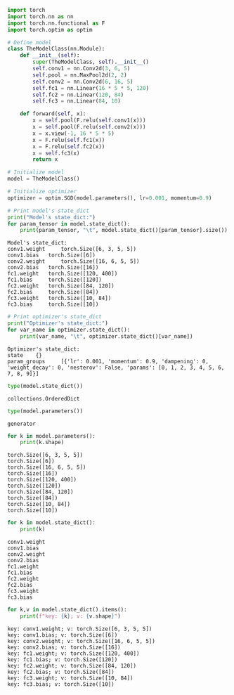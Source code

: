 ```python
import torch
import torch.nn as nn
import torch.nn.functional as F
import torch.optim as optim
```


```python
# Define model
class TheModelClass(nn.Module):
    def __init__(self):
        super(TheModelClass, self).__init__()
        self.conv1 = nn.Conv2d(3, 6, 5)
        self.pool = nn.MaxPool2d(2, 2)
        self.conv2 = nn.Conv2d(6, 16, 5)
        self.fc1 = nn.Linear(16 * 5 * 5, 120)
        self.fc2 = nn.Linear(120, 84)
        self.fc3 = nn.Linear(84, 10)

    def forward(self, x):
        x = self.pool(F.relu(self.conv1(x)))
        x = self.pool(F.relu(self.conv2(x)))
        x = x.view(-1, 16 * 5 * 5)
        x = F.relu(self.fc1(x))
        x = F.relu(self.fc2(x))
        x = self.fc3(x)
        return x

# Initialize model
model = TheModelClass()

# Initialize optimizer
optimizer = optim.SGD(model.parameters(), lr=0.001, momentum=0.9)

```


```python
# Print model's state_dict
print("Model's state_dict:")
for param_tensor in model.state_dict():
    print(param_tensor, "\t", model.state_dict()[param_tensor].size())

```

    Model's state_dict:
    conv1.weight 	 torch.Size([6, 3, 5, 5])
    conv1.bias 	 torch.Size([6])
    conv2.weight 	 torch.Size([16, 6, 5, 5])
    conv2.bias 	 torch.Size([16])
    fc1.weight 	 torch.Size([120, 400])
    fc1.bias 	 torch.Size([120])
    fc2.weight 	 torch.Size([84, 120])
    fc2.bias 	 torch.Size([84])
    fc3.weight 	 torch.Size([10, 84])
    fc3.bias 	 torch.Size([10])
    


```python
# Print optimizer's state_dict
print("Optimizer's state_dict:")
for var_name in optimizer.state_dict():
    print(var_name, "\t", optimizer.state_dict()[var_name])
```

    Optimizer's state_dict:
    state 	 {}
    param_groups 	 [{'lr': 0.001, 'momentum': 0.9, 'dampening': 0, 'weight_decay': 0, 'nesterov': False, 'params': [0, 1, 2, 3, 4, 5, 6, 7, 8, 9]}]
    


```python
type(model.state_dict())
```




    collections.OrderedDict




```python
type(model.parameters())
```




    generator




```python
for k in model.parameters():
    print(k.shape)
```

    torch.Size([6, 3, 5, 5])
    torch.Size([6])
    torch.Size([16, 6, 5, 5])
    torch.Size([16])
    torch.Size([120, 400])
    torch.Size([120])
    torch.Size([84, 120])
    torch.Size([84])
    torch.Size([10, 84])
    torch.Size([10])
    


```python
for k in model.state_dict():
    print(k)
```

    conv1.weight
    conv1.bias
    conv2.weight
    conv2.bias
    fc1.weight
    fc1.bias
    fc2.weight
    fc2.bias
    fc3.weight
    fc3.bias
    


```python
for k,v in model.state_dict().items():
    print(f"key: {k}; v: {v.shape}")
```

    key: conv1.weight; v: torch.Size([6, 3, 5, 5])
    key: conv1.bias; v: torch.Size([6])
    key: conv2.weight; v: torch.Size([16, 6, 5, 5])
    key: conv2.bias; v: torch.Size([16])
    key: fc1.weight; v: torch.Size([120, 400])
    key: fc1.bias; v: torch.Size([120])
    key: fc2.weight; v: torch.Size([84, 120])
    key: fc2.bias; v: torch.Size([84])
    key: fc3.weight; v: torch.Size([10, 84])
    key: fc3.bias; v: torch.Size([10])
    


```python

```
